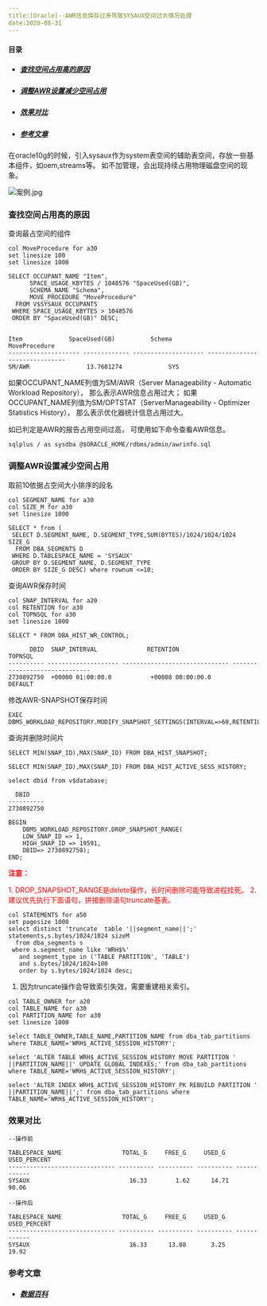 ```yaml
---
title:[Oracle]--AWR信息保存过多导致SYSAUX空间过大情况处理
date:2020-08-31
---
```




#### 目录

- ##### [查找空间占用高的原因](查找空间占用高的原因)

- ##### [调整AWR设置减少空间占用](调整AWR设置减少空间占用)

- ##### [效果对比](效果对比)

- ##### [参考文章](参考文章)







​		在oracle10g的时候，引入sysaux作为system表空间的辅助表空间，存放一些基本组件，如oem,streams等。 如不加管理，会出现持续占用物理磁盘空间的现象。

![案例.jpg](http://cdn.lifemini.cn/dbblog/20200821/4b97eab598e44cb795bdd8fd5828468a.jpg)



### 查找空间占用高的原因

查询最占空间的组件

```
col MoveProcedure for a30
set linesize 100
set linesize 1000

SELECT OCCUPANT_NAME "Item",
      SPACE_USAGE_KBYTES / 1048576 "SpaceUsed(GB)",
      SCHEMA_NAME "Schema",
      MOVE_PROCEDURE "MoveProcedure"
  FROM V$SYSAUX_OCCUPANTS
 WHERE SPACE_USAGE_KBYTES > 1048576
 ORDER BY "SpaceUsed(GB)" DESC; 


Item             SpaceUsed(GB)          Schema                MoveProcedure
-------------------- ------------- -------------------- ------------------------------
SM/AWR                13.7681274             SYS
```

如果OCCUPANT_NAME列值为SM/AWR（Server Manageability - Automatic Workload Repository），
那么表示AWR信息占用过大；
如果OCCUPANT_NAME列值为SM/OPTSTAT（ServerManageability - Optimizer Statistics History），
那么表示优化器统计信息占用过大。

如已判定是AWR的报告占用空间过高，
可使用如下命令查看AWR信息。

```
sqlplus / as sysdba @$ORACLE_HOME/rdbms/admin/awrinfo.sql
```



### 调整AWR设置减少空间占用

取前10依据占空间大小排序的段名

```
col SEGMENT_NAME for a30
col SIZE_M for a30
set linesize 1000

SELECT * from (
 SELECT D.SEGMENT_NAME, D.SEGMENT_TYPE,SUM(BYTES)/1024/1024/1024  SIZE_G
  FROM DBA_SEGMENTS D
 WHERE D.TABLESPACE_NAME = 'SYSAUX'
 GROUP BY D.SEGMENT_NAME, D.SEGMENT_TYPE
 ORDER BY SIZE_G DESC) where rownum <=10;
```

查询AWR保存时间

```
col SNAP_INTERVAL for a20
col RETENTION for a30
col TOPNSQL for a30
set linesize 1000

SELECT * FROM DBA_HIST_WR_CONTROL;

      DBID  SNAP_INTERVAL              RETENTION                    TOPNSQL
---------- -------------------- ------------------------------ ------------------------------
2730892750  +00000 01:00:00.0           +00008 00:00:00.0           DEFAULT
```

修改AWR-SNAPSHOT保存时间

```
EXEC DBMS_WORKLOAD_REPOSITORY.MODIFY_SNAPSHOT_SETTINGS(INTERVAL=>60,RETENTION=>8*24*60);
```

查询并删除时间片

```
SELECT MIN(SNAP_ID),MAX(SNAP_ID) FROM DBA_HIST_SNAPSHOT;

SELECT MIN(SNAP_ID),MAX(SNAP_ID) FROM DBA_HIST_ACTIVE_SESS_HISTORY;

select dbid from v$database;

  DBID
----------
2730892750

BEGIN
    DBMS_WORKLOAD_REPOSITORY.DROP_SNAPSHOT_RANGE(
    LOW_SNAP_ID => 1,
    HIGH_SNAP_ID => 19591,
    DBID=> 2730892750);
END;
```

<span style='color:red'>**注意：**</span>

<span style='color:red'>1. DROP_SNAPSHOT_RANGE是delete操作，长时间删除可能导致进程挂死。</span>
<span style='color:red'>2. 建议优先执行下面语句，拼接删除语句truncate基表。</span>

```
col STATEMENTS for a50
set pagesize 1000
select distinct 'truncate  table '||segment_name||';' statements,s.bytes/1024/1024 sizeM
  from dba_segments s
 where s.segment_name like 'WRH$%'
   and segment_type in ('TABLE PARTITION', 'TABLE')
   and s.bytes/1024/1024>100
   order by s.bytes/1024/1024 desc;
```

1. 因为truncate操作会导致索引失效，需要重建相关索引。

```
col TABLE_OWNER for a20
col TABLE_NAME for a30         
col PARTITION_NAME for a30
set linesize 1000

select TABLE_OWNER,TABLE_NAME,PARTITION_NAME from dba_tab_partitions where TABLE_NAME='WRH$_ACTIVE_SESSION_HISTORY';

select 'ALTER TABLE WRH$_ACTIVE_SESSION_HISTORY MOVE PARTITION ' ||PARTITION_NAME||' UPDATE GLOBAL INDEXES;' from dba_tab_partitions where TABLE_NAME='WRH$_ACTIVE_SESSION_HISTORY';

select 'ALTER INDEX WRH$_ACTIVE_SESSION_HISTORY_PK REBUILD PARTITION ' ||PARTITION_NAME||';' from dba_tab_partitions where TABLE_NAME='WRH$_ACTIVE_SESSION_HISTORY';
```



### 效果对比

```
--操作前

TABLESPACE_NAME                 TOTAL_G     FREE_G     USED_G     USED_PERCENT
------------------------------ ---------- ---------- ---------- ------------
SYSAUX                            16.33        1.62      14.71        90.06

--操作后

TABLESPACE_NAME                 TOTAL_G     FREE_G     USED_G     USED_PERCENT
------------------------------ ---------- ---------- ---------- ------------
SYSAUX                            16.33      13.08       3.25        19.92
```



### 参考文章

- ##### [数据百科](https://www.baikedb.com/post-15.html)